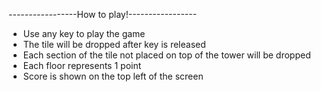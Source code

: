 -----------------How to play!-----------------

- Use any key to play the game
- The tile will be dropped after key is released
- Each section of the tile not placed on top of the tower will be dropped
- Each floor represents 1 point
- Score is shown on the top left of the screen
